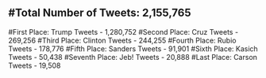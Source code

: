 #Total Number of Tweets: 2,155,765 
---
#First Place: Trump Tweets - 1,280,752
#Second Place: Cruz Tweets - 269,256
#Third Place: Clinton Tweets - 244,255
#Fourth Place: Rubio Tweets - 178,776
#Fifth Place: Sanders Tweets - 91,901
#Sixth Place: Kasich Tweets - 50,438
#Seventh Place: Jeb! Tweets - 20,888
#Last Place: Carson Tweets - 19,508
